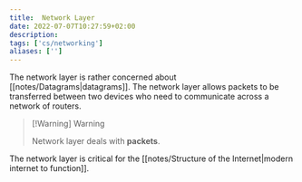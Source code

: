 ```yaml
---
title:  Network Layer
date: 2022-07-07T10:27:59+02:00
description: 
tags: ['cs/networking']
aliases: ['']
---
```

The network layer is rather concerned about [[notes/Datagrams|datagrams]]. The network layer allows packets to be transferred between two devices who need to communicate across a network of routers. 

> [!Warning] Warning
>
> Network layer deals with **packets**.

The network layer is critical for the [[notes/Structure of the Internet|modern internet to function]].

